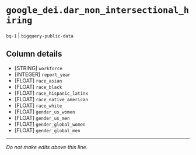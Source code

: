 # `google_dei.dar_non_intersectional_hiring`
`bq-1` | `bigquery-public-data`

## Column details
* [STRING]    `workforce`
* [INTEGER]   `report_year`
* [FLOAT]     `race_asian`
* [FLOAT]     `race_black`
* [FLOAT]     `race_hispanic_latinx`
* [FLOAT]     `race_native_american`
* [FLOAT]     `race_white`
* [FLOAT]     `gender_us_women`
* [FLOAT]     `gender_us_men`
* [FLOAT]     `gender_global_women`
* [FLOAT]     `gender_global_men`

-------------------------------------------------------------------------------
*Do not make edits above this line.*
